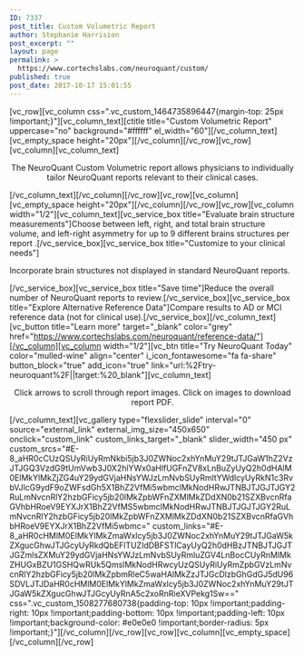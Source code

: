 ```yaml
---
ID: 7337
post_title: Custom Volumetric Report
author: Stephanie Harrision
post_excerpt: ""
layout: page
permalink: >
  https://www.cortechslabs.com/neuroquant/custom/
published: true
post_date: 2017-10-17 15:01:55
---
```

[vc_row][vc_column css=".vc_custom_1464735896447{margin-top: 25px !important;}"][vc_column_text][ctitle title="Custom Volumetric Report" uppercase="no" background="#ffffff" el_width="60"][/vc_column_text][vc_empty_space height="20px"][/vc_column][/vc_row][vc_row][vc_column][vc_column_text]
<p style="text-align: center;">The NeuroQuant Custom Volumetric report allows physicians to individually tailor NeuroQuant reports relevant to their clinical cases.</p>
[/vc_column_text][/vc_column][/vc_row][vc_row][vc_column][vc_empty_space height="20px"][/vc_column][/vc_row][vc_row][vc_column width="1/2"][vc_column_text][vc_service_box title="Evaluate brain structure measurements"]Choose between left, right, and total brain structure volume, and left-right asymmetry for up to 9 different brains structures per report .[/vc_service_box][vc_service_box title="Customize to your clinical needs"]

<span id="hs_cos_wrapper_post_body" class="hs_cos_wrapper hs_cos_wrapper_meta_field hs_cos_wrapper_type_rich_text" data-hs-cos-general-type="meta_field" data-hs-cos-type="rich_text">Incorporate brain structures not displayed in standard NeuroQuant reports.
</span>

[/vc_service_box][vc_service_box title="Save time"]Reduce the overall number of NeuroQuant reports to review.[/vc_service_box][vc_service_box title="Explore Alternative Reference Data"]Compare results to AD or MCI reference data (not for clinical use).[/vc_service_box][/vc_column_text][vc_button title="Learn more" target="_blank" color="grey" href="https://www.cortechslabs.com/neuroquant/reference-data/"][/vc_column][vc_column width="1/2"][vc_btn title="Try NeuroQuant Today" color="mulled-wine" align="center" i_icon_fontawesome="fa fa-share" button_block="true" add_icon="true" link="url:%2Ftry-neuroquant%2F||target:%20_blank"][vc_column_text]
<p style="text-align: center;">Click arrows to scroll through report images.
Click on images to download report PDF.</p>
[/vc_column_text][vc_gallery type="flexslider_slide" interval="0" source="external_link" external_img_size="450x650" onclick="custom_link" custom_links_target="_blank" slider_width="450 px" custom_srcs="#E-8_aHR0cCUzQSUyRiUyRmNkbi5jb3J0ZWNoc2xhYnMuY29tJTJGaW1hZ2VzJTJGQ3VzdG9tUmVwb3J0X2hlYWx0aHlfUGFnZV8xLnBuZyUyQ2h0dHAlM0ElMkYlMkZjZG4uY29ydGVjaHNsYWJzLmNvbSUyRmltYWdlcyUyRkN1c3RvbVJlcG9ydF9oZWFsdGh5X1BhZ2VfMi5wbmclMkNodHRwJTNBJTJGJTJGY2RuLmNvcnRlY2hzbGFicy5jb20lMkZpbWFnZXMlMkZDdXN0b21SZXBvcnRfaGVhbHRoeV9EYXJrX1BhZ2VfMS5wbmclMkNodHRwJTNBJTJGJTJGY2RuLmNvcnRlY2hzbGFicy5jb20lMkZpbWFnZXMlMkZDdXN0b21SZXBvcnRfaGVhbHRoeV9EYXJrX1BhZ2VfMi5wbmc=" custom_links="#E-8_aHR0cHMlM0ElMkYlMkZmaWxlcy5jb3J0ZWNoc2xhYnMuY29tJTJGaW5kZXgucGhwJTJGcyUyRkdQbEFlTUZIdDBFSTlCayUyQ2h0dHBzJTNBJTJGJTJGZmlsZXMuY29ydGVjaHNsYWJzLmNvbSUyRmluZGV4LnBocCUyRnMlMkZHUGxBZU1GSHQwRUk5QmslMkNodHRwcyUzQSUyRiUyRmZpbGVzLmNvcnRlY2hzbGFicy5jb20lMkZpbmRleC5waHAlMkZzJTJGcDlzbGhGdGJ5dU96SDVLJTJDaHR0cHMlM0ElMkYlMkZmaWxlcy5jb3J0ZWNoc2xhYnMuY29tJTJGaW5kZXgucGhwJTJGcyUyRnA5c2xoRnRieXVPekg1Sw==" css=".vc_custom_1508277680738{padding-top: 10px !important;padding-right: 10px !important;padding-bottom: 10px !important;padding-left: 10px !important;background-color: #e0e0e0 !important;border-radius: 5px !important;}"][/vc_column][/vc_row][vc_row][vc_column][vc_empty_space][/vc_column][/vc_row]